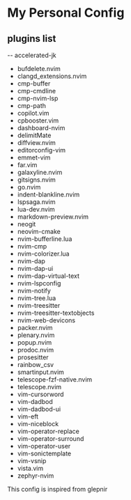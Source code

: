 # My Personal Config


## plugins list

-- accelerated-jk
- bufdelete.nvim
- clangd_extensions.nvim
- cmp-buffer
- cmp-cmdline
- cmp-nvim-lsp
- cmp-path
- copilot.vim
- cpbooster.vim
- dashboard-nvim
- delimitMate
- diffview.nvim
- editorconfig-vim
- emmet-vim
- far.vim
- galaxyline.nvim
- gitsigns.nvim
- go.nvim
- indent-blankline.nvim
- lspsaga.nvim
- lua-dev.nvim
- markdown-preview.nvim
- neogit
- neovim-cmake
- nvim-bufferline.lua
- nvim-cmp
- nvim-colorizer.lua 
- nvim-dap
- nvim-dap-ui
- nvim-dap-virtual-text
- nvim-lspconfig
- nvim-notify
- nvim-tree.lua
- nvim-treesitter
- nvim-treesitter-textobjects
- nvim-web-devicons
- packer.nvim
- plenary.nvim
- popup.nvim
- prodoc.nvim
- prosesitter
- rainbow_csv
- smartinput.nvim
- telescope-fzf-native.nvim
- telescope.nvim
- vim-cursorword
- vim-dadbod
- vim-dadbod-ui
- vim-eft
- vim-niceblock
- vim-operator-replace
- vim-operator-surround
- vim-operator-user
- vim-sonictemplate
- vim-vsnip
- vista.vim
- zephyr-nvim




This config is inspired from glepnir
